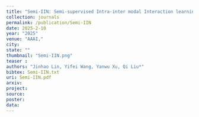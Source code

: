 ```yaml
---
title: "Semi-IIN: Semi-supervised Intra-inter modal Interaction learning Network for Multimodal Sentiment Analysis"
collection: journals
permalink: /publication/Semi-IIN
date: 2025-2-10
year: "2025"
venue: "AAAI,"
city: 
state: ""
thumbnail: "Semi-IIN.png"
teaser : 
authors: "Jinhao Lin, Yifei Wang, Yanwu Xu, Qi Liu*"
bibtex: Semi-IIN.txt
uri: Semi-IIN.pdf
arxiv: 
project: 
source: 
poster: 
data:
---
```

